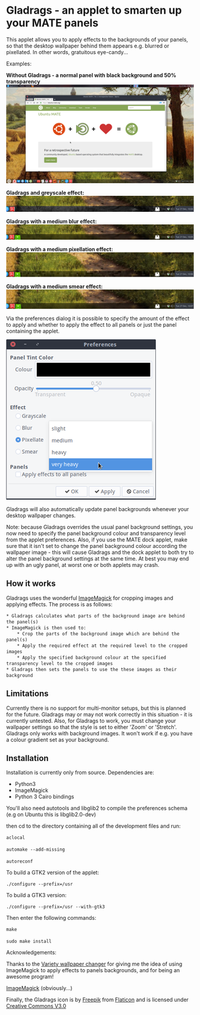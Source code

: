 # Gladrags - an applet to smarten up your MATE panels

This applet allows you to apply effects to the backgrounds of your panels, so that the desktop wallpaper behind them appears e.g. blurred or pixellated. In other words, gratuitous eye-candy... 

Examples:

**Without Gladrags - a normal panel with black background and 50% transparency**
![Without Gladrags](https://github.com/robint99/screenshots/raw/master/gladrags%20not%20running.png)

**Gladrags and greyscale effect:**
![greyscale](https://github.com/robint99/screenshots/raw/master/gladrags%20greyscale.png)

**Gladrags with a medium blur effect:**
![medium blur](https://github.com/robint99/screenshots/raw/master/gladrags%20medium%20blur.png)

**Gladrags with a medium pixellation effect:**
![medium pixellation](https://github.com/robint99/screenshots/raw/master/gladrags%20medium%20pixellation.png)

**Gladrags with a medium smear effect:**
![medium smear](https://github.com/robint99/screenshots/raw/master/gladrags%20medium%20smear.png)

Via the preferences dialog it is possible to specify the amount of the effect to apply and whether to apply the effect to all panels or just the panel containing the applet.
 
![Gladrags preferences](https://github.com/robint99/screenshots/raw/master/gladrags%20prefs.png)

Gladrags will also automatically update panel backgrounds whenever your desktop wallpaper changes.

Note: because Gladrags overrides the usual panel background settings, you now need to specify the panel background colour and transparency level from the applet preferences. Also, if you use the MATE dock applet, make sure that it isn't set to change the panel background colour according the wallpaper image - this will cause Gladrags and the dock applet to both try to alter the panel background settings at the same time. At best you may end up with an ugly panel, at worst one or both applets may crash.  

## How it works

Gladrags uses the wonderful [ImageMagick](http://www.imagemagick.org/script/index.php "ImageMagick Homepage") for cropping images and applying effects. The process is as follows:

    * Gladrags calculates what parts of the background image are behind the panel(s)
    * ImageMagick is then used to:
        * Crop the parts of the background image which are behind the panel(s)
        * Apply the required effect at the required level to the cropped images
        * Apply the specified background colour at the specified transparency level to the cropped images
    * Gladrags then sets the panels to use the these images as their background
     
## Limitations

Currently there is no support for multi-monitor setups, but this is planned for the future. Gladrags may or may not work correctly in this situation - it is currently untested.
Also, for Gladrags to work, you must change your wallpaper settings so that the style is set to either 'Zoom' or 'Stretch'.
Gladrags only works with background images. It won't work if e.g. you have a colour gradient set as your background.

## Installation

Installation is currently only from source. Dependencies are:

* Python3
* ImageMagick
* Python 3 Cairo bindings

You'll also need autotools and libglib2 to compile the preferences schema (e.g on Ubuntu this is libglib2.0-dev)

then cd to the directory containing all of the development files and run:

```
aclocal

automake --add-missing

autoreconf
```

To build a GTK2 version of the applet:
```
./configure --prefix=/usr
```

To build a GTK3 version:
```
./configure --prefix=/usr --with-gtk3
```

Then enter the following commands:
```
make

sudo make install
```

Acknowledgements:

Thanks to the [Variety wallpaper changer](http://peterlevi.com/variety/ "Variety") for giving me the idea of using ImageMagick to apply effects to panels backgrounds, and for being an awesome program!
 
[ImageMagick](http://www.imagemagick.org/script/index.php "ImageMacick Homepage") (obviously...)
 
Finally, the Gladrags icon is by [Freepik](http://www.freepik.com "Freepik") from [Flaticon](http://www.flaticon.com "Flaticon") and is licensed under [Creative Commons V3.0](http://creativecommons.org/licenses/by/3.0/ "Creative Commons BY 3.0") 
